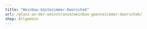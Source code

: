 ```yaml
---
title: "Weinbau-Gästezimmer-Dworschak"
url: /glanz-an-der-weinstrasse/weinbau-gaestezimmer-dworschak/
shop: Allgemein
---
```

